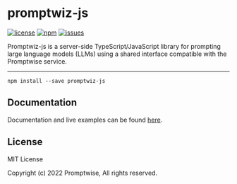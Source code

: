 # promptwiz-js
[![license](https://img.shields.io/github/license/promptwise/promptwiz-js)](https://github.com/promptwise/promptwiz-js/blob/main/LICENSE)
[![npm](https://img.shields.io/npm/v/@promptwise/promptwiz-js)](https://npmjs.com/package/@promptwise/promptwiz-js)
[![issues](https://img.shields.io/github/issues/promptwise/promptwiz-js)](https://github.com/promptwise/promptwiz-js/issues)

Promptwiz-js is a server-side TypeScript/JavaScript library for prompting large language models (LLMs) using a shared interface compatible with the Promptwise service.


---


```
npm install --save promptwiz-js
```

## Documentation

Documentation and live examples can be found [here](https://promptwise.github.io/promptwiz-js/).


## License

MIT License

Copyright (c) 2022 Promptwise, All rights reserved.
